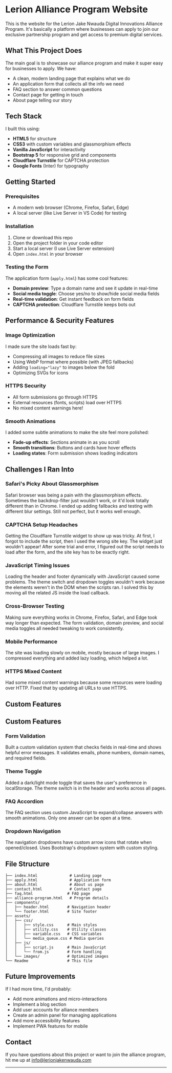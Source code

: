 
# Lerion Alliance Program Website

This is the website for the Lerion Jake Nwauda Digital Innovations Alliance Program. It's basically a platform where businesses can apply to join our exclusive partnership program and get access to premium digital services.

## What This Project Does

The main goal is to showcase our alliance program and make it super easy for businesses to apply. We have:
- A clean, modern landing page that explains what we do
- An application form that collects all the info we need
- FAQ section to answer common questions
- Contact page for getting in touch
- About page telling our story

## Tech Stack

I built this using:
- **HTML5** for structure
- **CSS3** with custom variables and glassmorphism effects
- **Vanilla JavaScript** for interactivity
- **Bootstrap 5** for responsive grid and components
- **Cloudflare Turnstile** for CAPTCHA protection
- **Google Fonts** (Inter) for typography

## Getting Started

### Prerequisites
- A modern web browser (Chrome, Firefox, Safari, Edge)
- A local server (like Live Server in VS Code) for testing

### Installation
1. Clone or download this repo
2. Open the project folder in your code editor
3. Start a local server (I use Live Server extension)
4. Open `index.html` in your browser

### Testing the Form
The application form (`apply.html`) has some cool features:
- **Domain preview**: Type a domain name and see it update in real-time
- **Social media toggle**: Choose yes/no to show/hide social media fields
- **Real-time validation**: Get instant feedback on form fields
- **CAPTCHA protection**: Cloudflare Turnstile keeps bots out

## Performance & Security Features

### Image Optimization
I made sure the site loads fast by:
- Compressing all images to reduce file sizes
- Using WebP format where possible (with JPEG fallbacks)
- Adding `loading="lazy"` to images below the fold
- Optimizing SVGs for icons

### HTTPS Security
- All form submissions go through HTTPS
- External resources (fonts, scripts) load over HTTPS
- No mixed content warnings here!

### Smooth Animations
I added some subtle animations to make the site feel more polished:
- **Fade-up effects**: Sections animate in as you scroll
- **Smooth transitions**: Buttons and cards have hover effects
- **Loading states**: Form submission shows loading indicators

## Challenges I Ran Into

### Safari's Picky About Glassmorphism
Safari browser was being a pain with the glassmorphism effects. Sometimes the backdrop-filter just wouldn't work, or it'd look totally different than in Chrome. I ended up adding fallbacks and testing with different blur settings. Still not perfect, but it works well enough.

### CAPTCHA Setup Headaches
Getting the Cloudflare Turnstile widget to show up was tricky. 
At first, I forgot to include the script, then I used the wrong site key.
 The widget just wouldn't appear! After some trial and error, I figured out the script needs to load after the form, and the site key has to be exactly right.

### JavaScript Timing Issues
Loading the header and footer dynamically with JavaScript caused some problems. The theme switch and dropdown toggles wouldn't work because the elements weren't in the DOM when the scripts ran. I solved this by moving all the related JS inside the load callback.

### Cross-Browser Testing
Making sure everything works in Chrome, Firefox, Safari, and Edge took way longer than expected. The form validation, domain preview, and social media toggles all needed tweaking to work consistently.

### Mobile Performance
The site was loading slowly on mobile, mostly because of large images. I compressed everything and added lazy loading, which helped a lot.

### HTTPS Mixed Content
Had some mixed content warnings because some resources were loading over HTTP. Fixed that by updating all URLs to use HTTPS.



## Custom Features

## Custom Features

### Form Validation
Built a custom validation system that checks fields in real-time and shows helpful error messages. It validates emails, phone numbers, domain names, and required fields.

### Theme Toggle
Added a dark/light mode toggle that saves the user's preference in localStorage. The theme switch is in the header and works across all pages.

### FAQ Accordion
The FAQ section uses custom JavaScript to expand/collapse answers with smooth animations. Only one answer can be open at a time.

### Dropdown Navigation
The navigation dropdowns have custom arrow icons that rotate when opened/closed. Uses Bootstrap's dropdown system with custom styling.

## File Structure

```
├── index.html              # Landing page
├── apply.html              # Application form
├── about.html              # About us page
├── contact.html            # Contact page
├── faq.html               # FAQ page
├── alliance-program.html   # Program details
├── components/
│   ├── header.html        # Navigation header
│   └── footer.html        # Site footer
├── assets/
│   ├── css/
│   │   ├── style.css      # Main styles
│   │   ├── utility.css    # Utility classes
│   │   ├── variable.css   # CSS variables
│   │   └── media_queue.css # Media queries
│   ├── js/
│   │   ├── script.js      # Main JavaScript
│   │   └── from.js        # Form handling
│   └── images/            # Optimized images
└── Readme                 # This file
```

## Future Improvements

If I had more time, I'd probably:
- Add more animations and micro-interactions
- Implement a blog section
- Add user accounts for alliance members
- Create an admin panel for managing applications
- Add more accessibility features
- Implement PWA features for mobile

## Contact

If you have questions about this project or want to join the alliance program, hit me up at info@lerionjakenwauda.com

---


